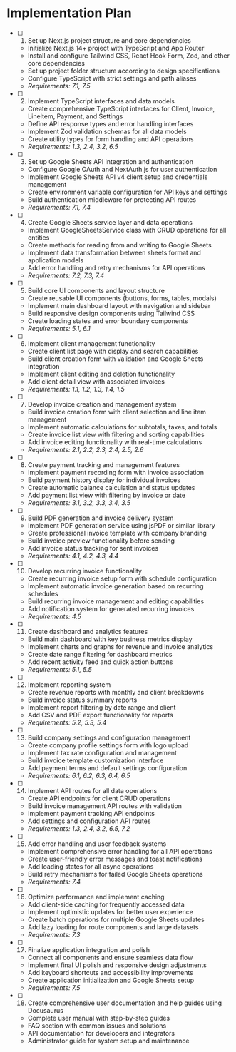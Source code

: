 # Implementation Plan

- [ ] 1. Set up Next.js project structure and core dependencies
  - Initialize Next.js 14+ project with TypeScript and App Router
  - Install and configure Tailwind CSS, React Hook Form, Zod, and other core dependencies
  - Set up project folder structure according to design specifications
  - Configure TypeScript with strict settings and path aliases
  - _Requirements: 7.1, 7.5_

- [ ] 2. Implement TypeScript interfaces and data models
  - Create comprehensive TypeScript interfaces for Client, Invoice, LineItem, Payment, and Settings
  - Define API response types and error handling interfaces
  - Implement Zod validation schemas for all data models
  - Create utility types for form handling and API operations
  - _Requirements: 1.3, 2.4, 3.2, 6.5_

- [ ] 3. Set up Google Sheets API integration and authentication
  - Configure Google OAuth and NextAuth.js for user authentication
  - Implement Google Sheets API v4 client setup and credentials management
  - Create environment variable configuration for API keys and settings
  - Build authentication middleware for protecting API routes
  - _Requirements: 7.1, 7.4_

- [ ] 4. Create Google Sheets service layer and data operations
  - Implement GoogleSheetsService class with CRUD operations for all entities
  - Create methods for reading from and writing to Google Sheets
  - Implement data transformation between sheets format and application models
  - Add error handling and retry mechanisms for API operations
  - _Requirements: 7.2, 7.3, 7.4_

- [ ] 5. Build core UI components and layout structure
  - Create reusable UI components (buttons, forms, tables, modals)
  - Implement main dashboard layout with navigation and sidebar
  - Build responsive design components using Tailwind CSS
  - Create loading states and error boundary components
  - _Requirements: 5.1, 6.1_

- [ ] 6. Implement client management functionality
  - Create client list page with display and search capabilities
  - Build client creation form with validation and Google Sheets integration
  - Implement client editing and deletion functionality
  - Add client detail view with associated invoices
  - _Requirements: 1.1, 1.2, 1.3, 1.4, 1.5_

- [ ] 7. Develop invoice creation and management system
  - Build invoice creation form with client selection and line item management
  - Implement automatic calculations for subtotals, taxes, and totals
  - Create invoice list view with filtering and sorting capabilities
  - Add invoice editing functionality with real-time calculations
  - _Requirements: 2.1, 2.2, 2.3, 2.4, 2.5, 2.6_

- [ ] 8. Create payment tracking and management features
  - Implement payment recording form with invoice association
  - Build payment history display for individual invoices
  - Create automatic balance calculation and status updates
  - Add payment list view with filtering by invoice or date
  - _Requirements: 3.1, 3.2, 3.3, 3.4, 3.5_

- [ ] 9. Build PDF generation and invoice delivery system
  - Implement PDF generation service using jsPDF or similar library
  - Create professional invoice template with company branding
  - Build invoice preview functionality before sending
  - Add invoice status tracking for sent invoices
  - _Requirements: 4.1, 4.2, 4.3, 4.4_

- [ ] 10. Develop recurring invoice functionality
  - Create recurring invoice setup form with schedule configuration
  - Implement automatic invoice generation based on recurring schedules
  - Build recurring invoice management and editing capabilities
  - Add notification system for generated recurring invoices
  - _Requirements: 4.5_

- [ ] 11. Create dashboard and analytics features
  - Build main dashboard with key business metrics display
  - Implement charts and graphs for revenue and invoice analytics
  - Create date range filtering for dashboard metrics
  - Add recent activity feed and quick action buttons
  - _Requirements: 5.1, 5.5_

- [ ] 12. Implement reporting system
  - Create revenue reports with monthly and client breakdowns
  - Build invoice status summary reports
  - Implement report filtering by date range and client
  - Add CSV and PDF export functionality for reports
  - _Requirements: 5.2, 5.3, 5.4_

- [ ] 13. Build company settings and configuration management
  - Create company profile settings form with logo upload
  - Implement tax rate configuration and management
  - Build invoice template customization interface
  - Add payment terms and default settings configuration
  - _Requirements: 6.1, 6.2, 6.3, 6.4, 6.5_

- [ ] 14. Implement API routes for all data operations
  - Create API endpoints for client CRUD operations
  - Build invoice management API routes with validation
  - Implement payment tracking API endpoints
  - Add settings and configuration API routes
  - _Requirements: 1.3, 2.4, 3.2, 6.5, 7.2_

- [ ] 15. Add error handling and user feedback systems
  - Implement comprehensive error handling for all API operations
  - Create user-friendly error messages and toast notifications
  - Add loading states for all async operations
  - Build retry mechanisms for failed Google Sheets operations
  - _Requirements: 7.4_

- [ ] 16. Optimize performance and implement caching
  - Add client-side caching for frequently accessed data
  - Implement optimistic updates for better user experience
  - Create batch operations for multiple Google Sheets updates
  - Add lazy loading for route components and large datasets
  - _Requirements: 7.3_

- [ ] 17. Finalize application integration and polish
  - Connect all components and ensure seamless data flow
  - Implement final UI polish and responsive design adjustments
  - Add keyboard shortcuts and accessibility improvements
  - Create application initialization and Google Sheets setup
  - _Requirements: 7.5_

- [ ] 18. Create comprehensive user documentation and help guides using Docusaurus
  - Complete user manual with step-by-step guides
  - FAQ section with common issues and solutions
  - API documentation for developers and integrators
  - Administrator guide for system setup and maintenance